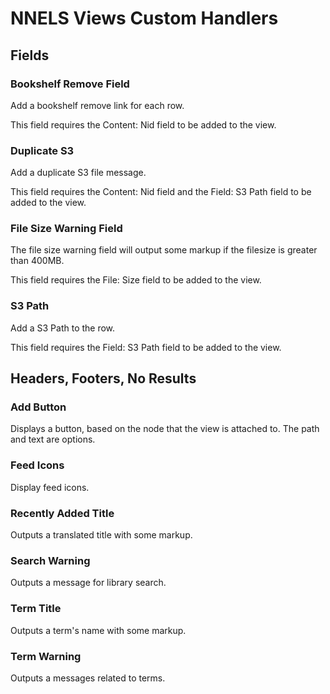 # NNELS Views Custom Handlers

## Fields

### Bookshelf Remove Field

Add a bookshelf remove link for each row.

This field requires the Content: Nid field to be added to the view.

### Duplicate S3

Add a duplicate S3 file message.

This field requires the Content: Nid field and the Field: S3 Path field to be added to the view.

### File Size Warning Field

The file size warning field will output some markup if the filesize is greater than 400MB.

This field requires the File: Size field to be added to the view.

### S3 Path

Add a S3 Path to the row.

This field requires the  Field: S3 Path field to be added to the view.

## Headers, Footers, No Results

### Add Button

Displays a button, based on the node that the view is attached to. The path and text are options.

### Feed Icons

Display feed icons.

### Recently Added Title

Outputs a translated title with some markup.

### Search Warning

Outputs a message for library search.

### Term Title

Outputs a term's name with some markup.

### Term Warning

Outputs a messages related to terms.

